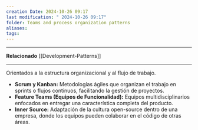 ```yaml
---
creation Date: 2024-10-26 09:17
last modification: " 2024-10-26 09:17"
folder: Teams and process organization patterns
aliases: 
tags:
---
```

___
**Relacionado**
[[Development-Patterns]]

___
Orientados a la estructura organizacional y al flujo de trabajo.

- **Scrum y Kanban:** Metodologías ágiles que organizan el trabajo en sprints o flujos continuos, facilitando la gestión de proyectos.
- **Feature Teams (Equipos de Funcionalidad):** Equipos multidisciplinarios enfocados en entregar una característica completa del producto.
- **Inner Source:** Adaptación de la cultura open-source dentro de una empresa, donde los equipos pueden colaborar en el código de otras áreas.